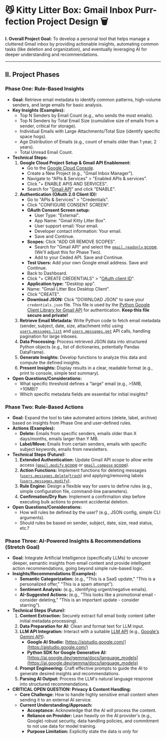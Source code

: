 # 😼 Kitty Litter Box: Gmail Inbox Purr-fection Project Design 🗑️

**I. Overall Project Goal:**
To develop a personal tool that helps manage a cluttered Gmail inbox by providing actionable insights, automating common tasks (like deletion and organization), and eventually leveraging AI for deeper understanding and recommendations.

---

## II. Project Phases

### Phase One: Rule-Based Insights
* **Goal:** Retrieve email metadata to identify common patterns, high-volume senders, and large emails for basic analysis.
* **Key Insights (Examples):**
    * Top N Senders by Email Count (e.g., who sends the most emails).
    * Top N Senders by Total Email Size (cumulative size of emails from a sender, critical for storage).
    * Individual Emails with Large Attachments/Total Size (identify specific space hogs).
    * Age Distribution of Emails (e.g., count of emails older than 1 year, 2 years).
    * Total Unread Email Count.
* **Technical Steps:**
    1.  **Google Cloud Project Setup & Gmail API Enablement:**
        * Go to the [Google Cloud Console](https://console.cloud.google.com/).
        * Create a New Project (e.g., "Gmail Inbox Manager").
        * Navigate to "APIs & Services" > "Enabled APIs & services".
        * Click "+ ENABLE APIS AND SERVICES".
        * Search for "[Gmail API](https://developers.google.com/gmail/api)" and click "ENABLE".
    2.  **Authentication (OAuth 2.0 Client ID):**
        * Go to "APIs & Services" > "Credentials".
        * Click "CONFIGURE CONSENT SCREEN".
        * **OAuth Consent Screen setup:**
            * User Type: "External".
            * App Name: "Gmail Kitty Litter Box".
            * User support email: Your email.
            * Developer contact information: Your email.
            * Save and Continue.
        * **Scopes:** Click "ADD OR REMOVE SCOPES".
            * Search for "Gmail API" and select the [`gmail.readonly` scope](https://developers.google.com/gmail/api/auth/scopes). (We'll adjust this for Phase Two).
            * Add to your Ceded API. Save and Continue.
        * **Test Users:** Add your own Google email address. Save and Continue.
        * Back to Dashboard.
        * Click "+ CREATE CREDENTIALS" > "[OAuth client ID](https://developers.google.com/identity/protocols/oauth2)".
        * **Application type:** "Desktop app".
        * Name: "Gmail Litter Box Desktop Client".
        * Click "CREATE".
        * **Download JSON:** Click "DOWNLOAD JSON" to save your `credentials.json` file. This file is used by the [Python Google Client Library for Gmail API](https://developers.google.com/gmail/api/quickstart/python) for authentication. **Keep this file secure and private!**
    3.  **Retrieve Email Metadata:** Write Python code to fetch email metadata (sender, subject, date, size, attachment info) using [`users.messages.list`](https://developers.google.com/gmail/api/reference/rest/v1/users.messages/list) and [`users.messages.get`](https://developers.google.com/gmail/api/reference/rest/v1/users.messages/get) API calls, handling pagination for large inboxes.
    4.  **Data Processing:** Process retrieved JSON data into structured Python objects (e.g., list of dictionaries, potentially Pandas DataFrame).
    5.  **Generate Insights:** Develop functions to analyze this data and compute the defined insights.
    6.  **Present Insights:** Display results in a clear, readable format (e.g., print to console, simple text summary).
* **Open Questions/Considerations:**
    * What specific threshold defines a "large" email (e.g., >5MB, >10MB)?
    * Which specific metadata fields are essential for initial insights?

### Phase Two: Rule-Based Actions
* **Goal:** Expand the tool to take automated actions (delete, label, archive) based on insights from Phase One and user-defined rules.
* **Actions (Examples):**
    * **Delete:** Emails from specific senders, emails older than X days/months, emails larger than Y MB.
    * **Label/Move:** Emails from certain senders, emails with specific subject keywords, emails from newsletters.
* **Technical Steps (Future):**
    1.  **Extended Authentication:** Update Gmail API scope to allow write access ([`gmail.modify` scope](https://developers.google.com/gmail/api/auth/scopes) or [`gmail.compose` scope](https://developers.google.com/gmail/api/auth/scopes)).
    2.  **Action Functions:** Implement functions for deleting messages ([`users.messages.delete`](https://developers.google.com/gmail/api/reference/rest/v1/users.messages/delete)/[`trash`](https://developers.google.com/gmail/api/reference/rest/v1/users.messages/trash)) and applying/removing labels ([`users.messages.modify`](https://developers.google.com/gmail/api/reference/rest/v1/users.messages/modify)).
    3.  **Rule Engine:** Design a flexible way for users to define rules (e.g., simple configuration file, command-line parameters).
    4.  **Confirmation/Dry Run:** Implement a confirmation step before executing bulk actions to prevent accidental deletion.
* **Open Questions/Considerations:**
    * How will rules be defined by the user? (e.g., JSON config, simple CLI arguments).
    * Should rules be based on sender, subject, date, size, read status, etc.?

### Phase Three: AI-Powered Insights & Recommendations (Stretch Goal)
* **Goal:** Integrate Artificial Intelligence (specifically LLMs) to uncover deeper, semantic insights from email content and provide intelligent action recommendations, going beyond simple rule-based logic.
* **Insights/Recommendations (Examples):**
    * **Semantic Categorization:** (e.g., "This is a SaaS update," "This is a personalized offer," "This is a spam attempt").
    * **Sentiment Analysis:** (e.g., identifying urgent/negative emails).
    * **AI-Suggested Actions:** (e.g., "This looks like a promotional email - consider deleting," "This is an important update - consider starring").
* **Technical Steps (Future):**
    1.  **Content Extraction:** Securely extract full email body content (after initial metadata processing).
    2.  **Data Preparation for AI:** Clean and format text for LLM input.
    3.  **LLM API Integration:** Interact with a suitable [LLM API](https://ai.google.dev/docs) (e.g., [Google's Gemini API](https://ai.google.dev/docs)).
        * **Google AI Studio:** [https://aistudio.google.com/](https://aistudio.google.com/)
        * **Python SDK for Google Generative AI:** [https://ai.google.dev/gemma/docs/language_models](https://ai.google.dev/gemma/docs/language_models)
    4.  **Prompt Engineering:** Craft effective prompts to guide the AI to generate desired insights and recommendations.
    5.  **Parsing AI Output:** Process the LLM's natural language response into structured recommendations.
* **CRITICAL OPEN QUESTION: Privacy & Content Handling:**
    * **Core Challenge:** How to handle highly sensitive email content when sending it to an external AI service.
    * **Current Understanding/Approach:**
        * **Acceptance:** Acknowledge that the AI *will* process the content.
        * **Reliance on Provider:** Lean heavily on the AI provider's (e.g., Google) robust security, data handling policies, and commitment to not use data for model training.
        * **Purpose Limitation:** Explicitly state the data is *only* for
